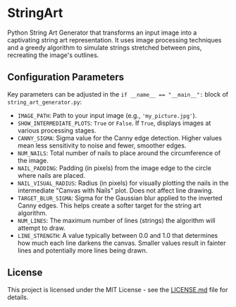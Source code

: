 # StringArt

Python String Art Generator that transforms an input image into a captivating string art representation. It uses image processing techniques and a greedy algorithm to simulate strings stretched between pins, recreating the image's outlines.


## Configuration Parameters

Key parameters can be adjusted in the `if __name__ == "__main__":` block of `string_art_generator.py`:

*   `IMAGE_PATH`: Path to your input image (e.g., `'my_picture.jpg'`).
*   `SHOW_INTERMEDIATE_PLOTS`: `True` or `False`. If `True`, displays images at various processing stages.
*   `CANNY_SIGMA`: Sigma value for the Canny edge detection. Higher values mean less sensitivity to noise and fewer, smoother edges.
*   `NUM_NAILS`: Total number of nails to place around the circumference of the image.
*   `NAIL_PADDING`: Padding (in pixels) from the image edge to the circle where nails are placed.
*   `NAIL_VISUAL_RADIUS`: Radius (in pixels) for visually plotting the nails in the intermediate "Canvas with Nails" plot. Does not affect line drawing.
*   `TARGET_BLUR_SIGMA`: Sigma for the Gaussian blur applied to the inverted Canny edges. This helps create a softer target for the string art algorithm.
*   `NUM_LINES`: The maximum number of lines (strings) the algorithm will attempt to draw.
*   `LINE_STRENGTH`: A value typically between 0.0 and 1.0 that determines how much each line darkens the canvas. Smaller values result in fainter lines and potentially more lines being drawn.

## License

This project is licensed under the MIT License - see the [LICENSE.md](LICENSE.md) file for details.
